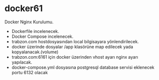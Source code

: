 # docker61

Docker Nginx Kurulumu. 
- Dockerfile incelenecek.
- Docker Compose incelenecek.  
- trabzon.com hostdosyasından local bilgisayara yönlendirilecek.
- docker üzerinde dosyalar /app klasörüne map edilecek yada kopyalanacak.(volume)
- trabzon.com:6161 için docker üzerinden vhost ayarı nginx ayarı yapılacak.    
- docker-compose.yml dosyasına postgresql database servisi eklenecek portu 6132 olacak
